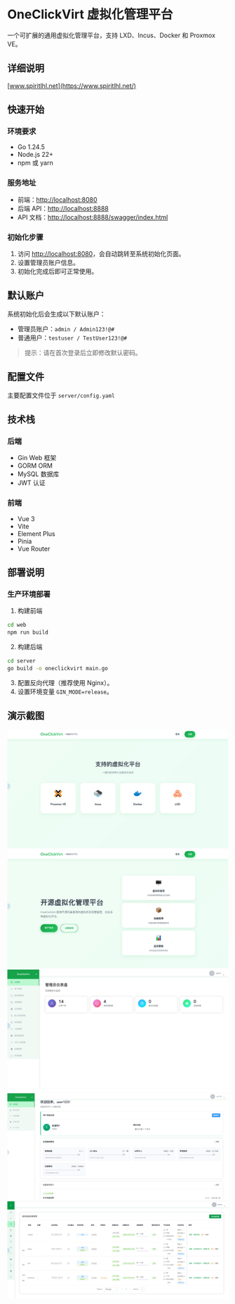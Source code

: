 # OneClickVirt 虚拟化管理平台

一个可扩展的通用虚拟化管理平台，支持 LXD、Incus、Docker 和 Proxmox VE。

## 详细说明

[www.spiritlhl.net](https://www.spiritlhl.net/)

## 快速开始

### 环境要求

* Go 1.24.5
* Node.js 22+
* npm 或 yarn

### 服务地址

* 前端：[http://localhost:8080](http://localhost:8080)
* 后端 API：[http://localhost:8888](http://localhost:8888)
* API 文档：[http://localhost:8888/swagger/index.html](http://localhost:8888/swagger/index.html)

### 初始化步骤

1. 访问 [http://localhost:8080](http://localhost:8080)，会自动跳转至系统初始化页面。
2. 设置管理员账户信息。
3. 初始化完成后即可正常使用。

## 默认账户

系统初始化后会生成以下默认账户：

* 管理员账户：`admin / Admin123!@#`
* 普通用户：`testuser / TestUser123!@#`

> 提示：请在首次登录后立即修改默认密码。

## 配置文件

主要配置文件位于 `server/config.yaml`

## 技术栈

### 后端

* Gin Web 框架
* GORM ORM
* MySQL 数据库
* JWT 认证

### 前端

* Vue 3
* Vite
* Element Plus
* Pinia
* Vue Router

## 部署说明

### 生产环境部署

1. 构建前端
```bash
cd web
npm run build
```

2. 构建后端
```bash
cd server
go build -o oneclickvirt main.go
```

3. 配置反向代理（推荐使用 Nginx）。
4. 设置环境变量 `GIN_MODE=release`。

## 演示截图

![](./.back/1.png)
![](./.back/2.png)
![](./.back/3.png)
![](./.back/4.png)
![](./.back/5.png)
